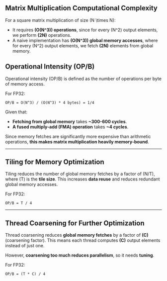 ## **Matrix Multiplication Computational Complexity**
For a square matrix multiplication of size \(N \times N\):

- It requires **\(O(N^3)\) operations**, since for every \(N^2\) output elements, we perform **\(2N\)** operations.
- A naive implementation has **\(O(N^3)\) global memory accesses**, where for every \(N^2\) output elements, we fetch **\(2N\)** elements from global memory.

## **Operational Intensity (OP/B)**
Operational intensity (OP/B) is defined as the number of operations per byte of memory access.

For FP32:
```
OP/B = O(N^3) / (O(N^3) * 4 bytes) = 1/4
```

Given that:
- **Fetching from global memory** takes **~300-600 cycles**.
- **A fused multiply-add (FMA) operation** takes **~4 cycles**.

Since memory fetches are significantly more expensive than arithmetic operations, **this makes matrix multiplication heavily memory-bound**.

---

## **Tiling for Memory Optimization**
Tiling reduces the number of global memory fetches by a factor of \(N/T\), where \(T\) is the **tile size**. This increases **data reuse** and reduces redundant global memory accesses.

For FP32:
```
OP/B = T / 4
```
---

## **Thread Coarsening for Further Optimization**
Thread coarsening reduces **global memory fetches** by a factor of **\(C\)** (coarsening factor). This means each thread computes **\(C\)** output elements instead of just one.

However, **coarsening too much reduces parallelism**, so it needs **tuning**.

For FP32:
```
OP/B = (T * C) / 4
```

